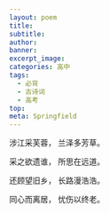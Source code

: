 ```yaml
---
layout: poem
title: 
subtitle: 
author: 
banner: 
excerpt_image: 
categories: 高中
tags:
  - 必背
  - 古诗词
  - 高考
top: 
meta: Springfield
---
```


涉江采芙蓉， 兰泽多芳草。

采之欲遗谁， 所思在远道。

还顾望旧乡， 长路漫浩浩。

同心而离居， 忧伤以终老。